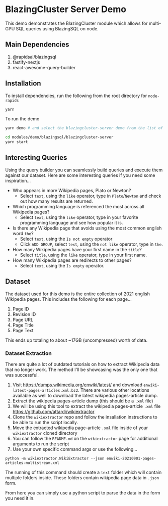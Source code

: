 # BlazingCluster Server Demo

This demo demonstrates the BlazingCluster module which allows for multi-GPU SQL queries using BlazingSQL on node.

## Main Dependencies

1. @rapidsai/blazingsql
2. fastify-nextjs
3. react-awesome-query-builder

## Installation

To install dependencies, run the following from the root directory for `node-rapids`

```bash
yarn
```

To run the demo
```bash
yarn demo # and select the blazingcluster-server demo from the list of demos

cd modules/demo/blazingsql/blazingcluster-server
yarn start
```

## Interesting Queries

Using the query builder you can seamlessly build queries and execute them against our dataset. Here are some interesting queries if you need some inspiration...

- Who appears in more Wikipedia pages, Plato or Newton?
  - Select `text`, using the `like` operator, type in `Plato`/`Newton` and check out how many results are returned.
- Which programming language is referenced the most across all Wikipedia pages?
  - Select `text`, using the `like` operator, type in your favorite programming language and see how popular it is.
- Is there any Wikipedia page that avoids using the most common english word `the`?
  - Select `text`, using the `Is not empty` operator
  - Click `ADD GROUP`, select `text`, using the `not like` operator, type in `the`.
- How many Wikipedia pages have your first name in the `title`?
  - Select `title`, using the `like` operator, type in your first name.
- How many Wikipedia pages are redirects to other pages?
  - Select `text`, using the `Is empty` operator.

## Dataset

The dataset used for this demo is the entire collection of 2021 english Wikipedia pages. This includes the following for each page...

1. Page ID
2. Revision ID
3. Page URL
4. Page Title
5. Page Text

This ends up totaling to about ~17GB (uncompressed) worth of data.

### Dataset Extraction

There are quite a lot of outdated tutorials on how to extract Wikipedia data that no longer work. The method I'll be showcasing was the only one that was successful.

1. Visit https://dumps.wikimedia.org/enwiki/latest/ and download `enwiki-latest-pages-articles.xml.bz2`. There are various other locations available as well to download the latest wikipedia pages-article dump.
2. Extract the wikipedia pages-article dump (this should be a `.xml` file)
3. We will be using this tool to extract the wikipedia pages-article `.xml` file https://github.com/attardi/wikiextractor
4. Clone the `wikiextractor` repo and follow the insallation instructions to be able to run the script locally.
5. Move the extracted wikipedia page-article `.xml` file inside of your `wikiextractor` cloned directory
6. You can follow the `README.md` on the `wikiextractor` page for additional arguments to run the script
7. Use your own specific command args or use the following...

`python -m wikiextractor.WikiExtractor --json enwiki-20210901-pages-articles-multistream.xml`

The running of this command should create a `text` folder which will contain multiple folders inside. These folders contain wikipedia page data in `.json` form.

From here you can simply use a python script to parse the data in the form you need it in.
